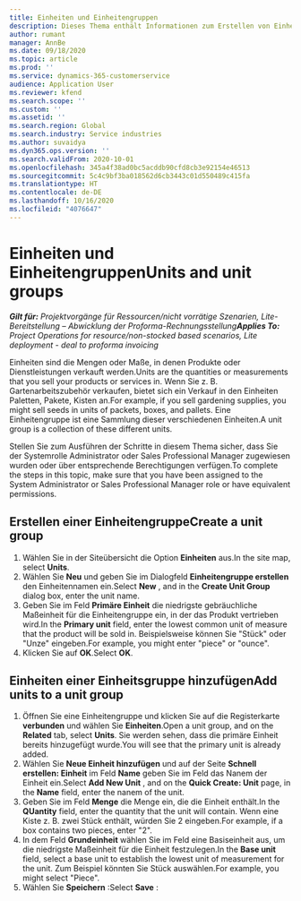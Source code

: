 ```yaml
---
title: Einheiten und Einheitengruppen
description: Dieses Thema enthält Informationen zum Erstellen von Einheiten und Einheitengruppen in Dynamics 365 Project Operations.
author: rumant
manager: AnnBe
ms.date: 09/18/2020
ms.topic: article
ms.prod: ''
ms.service: dynamics-365-customerservice
audience: Application User
ms.reviewer: kfend
ms.search.scope: ''
ms.custom: ''
ms.assetid: ''
ms.search.region: Global
ms.search.industry: Service industries
ms.author: suvaidya
ms.dyn365.ops.version: ''
ms.search.validFrom: 2020-10-01
ms.openlocfilehash: 345a4f38ad0bc5acddb90cfd8cb3e92154e46513
ms.sourcegitcommit: 5c4c9bf3ba018562d6cb3443c01d550489c415fa
ms.translationtype: HT
ms.contentlocale: de-DE
ms.lasthandoff: 10/16/2020
ms.locfileid: "4076647"
---
```

# <a name="units-and-unit-groups"></a><span data-ttu-id="d7ad4-103">Einheiten und Einheitengruppen</span><span class="sxs-lookup"><span data-stu-id="d7ad4-103">Units and unit groups</span></span>

<span data-ttu-id="d7ad4-104">_**Gilt für:** Projektvorgänge für Ressourcen/nicht vorrätige Szenarien, Lite-Bereitstellung – Abwicklung der Proforma-Rechnungsstellung_</span><span class="sxs-lookup"><span data-stu-id="d7ad4-104">_**Applies To:** Project Operations for resource/non-stocked based scenarios, Lite deployment - deal to proforma invoicing_</span></span>

<span data-ttu-id="d7ad4-105">Einheiten sind die Mengen oder Maße, in denen Produkte oder Dienstleistungen verkauft werden.</span><span class="sxs-lookup"><span data-stu-id="d7ad4-105">Units are the quantities or measurements that you sell your products or services in.</span></span> <span data-ttu-id="d7ad4-106">Wenn Sie z. B. Gartenarbeitszubehör verkaufen, bietet sich ein Verkauf in den Einheiten Paletten, Pakete, Kisten an.</span><span class="sxs-lookup"><span data-stu-id="d7ad4-106">For example, if you sell gardening supplies, you might sell seeds in units of packets, boxes, and pallets.</span></span> <span data-ttu-id="d7ad4-107">Eine Einheitengruppe ist eine Sammlung dieser verschiedenen Einheiten.</span><span class="sxs-lookup"><span data-stu-id="d7ad4-107">A unit group is a collection of these different units.</span></span>

<span data-ttu-id="d7ad4-108">Stellen Sie zum Ausführen der Schritte in diesem Thema sicher, dass Sie der Systemrolle Administrator oder Sales Professional Manager zugewiesen wurden oder über entsprechende Berechtigungen verfügen.</span><span class="sxs-lookup"><span data-stu-id="d7ad4-108">To complete the steps in this topic, make sure that you have been assigned to the System Administrator or Sales Professional Manager role or have equivalent permissions.</span></span>

## <a name="create-a-unit-group"></a><span data-ttu-id="d7ad4-109">Erstellen einer Einheitengruppe</span><span class="sxs-lookup"><span data-stu-id="d7ad4-109">Create a unit group</span></span>

1. <span data-ttu-id="d7ad4-110">Wählen Sie in der Siteübersicht die Option **Einheiten** aus.</span><span class="sxs-lookup"><span data-stu-id="d7ad4-110">In the site map, select **Units**.</span></span>
2. <span data-ttu-id="d7ad4-111">Wählen Sie **Neu** und geben Sie im Dialogfeld **Einheitengruppe erstellen** den Einheitennamen ein.</span><span class="sxs-lookup"><span data-stu-id="d7ad4-111">Select **New** , and in the **Create Unit Group** dialog box, enter the unit name.</span></span>
3. <span data-ttu-id="d7ad4-112">Geben Sie im Feld **Primäre Einheit** die niedrigste gebräuchliche Maßeinheit für die Einheitengruppe ein, in der das Produkt vertrieben wird.</span><span class="sxs-lookup"><span data-stu-id="d7ad4-112">In the **Primary unit** field, enter the lowest common unit of measure that the product will be sold in.</span></span> <span data-ttu-id="d7ad4-113">Beispielsweise können Sie "Stück" oder "Unze" eingeben.</span><span class="sxs-lookup"><span data-stu-id="d7ad4-113">For example, you might enter "piece" or "ounce".</span></span>
4. <span data-ttu-id="d7ad4-114">Klicken Sie auf **OK**.</span><span class="sxs-lookup"><span data-stu-id="d7ad4-114">Select **OK**.</span></span>

## <a name="add-units-to-a-unit-group"></a><span data-ttu-id="d7ad4-115">Einheiten einer Einheitsgruppe hinzufügen</span><span class="sxs-lookup"><span data-stu-id="d7ad4-115">Add units to a unit group</span></span>

1. <span data-ttu-id="d7ad4-116">Öffnen Sie eine Einheitengruppe und klicken Sie auf die Registerkarte **verbunden** und wählen Sie **Einheiten**.</span><span class="sxs-lookup"><span data-stu-id="d7ad4-116">Open a unit group, and on the **Related** tab, select **Units**.</span></span> <span data-ttu-id="d7ad4-117">Sie werden sehen, dass die primäre Einheit bereits hinzugefügt wurde.</span><span class="sxs-lookup"><span data-stu-id="d7ad4-117">You will see that the primary unit is already added.</span></span>
2. <span data-ttu-id="d7ad4-118">Wählen Sie **Neue Einheit hinzufügen** und auf der Seite **Schnell erstellen: Einheit** im Feld **Name** geben Sie im Feld das Nanem der Einheit ein.</span><span class="sxs-lookup"><span data-stu-id="d7ad4-118">Select **Add New Unit** , and on the **Quick Create: Unit** page, in the **Name** field, enter the nanem of the unit.</span></span>
3. <span data-ttu-id="d7ad4-119">Geben Sie im Feld **Menge** die Menge ein, die die Einheit enthält.</span><span class="sxs-lookup"><span data-stu-id="d7ad4-119">In the **QUantity** field, enter the quantity that the unit will contain.</span></span> <span data-ttu-id="d7ad4-120">Wenn eine Kiste z. B. zwei Stück enthält, würden Sie 2 eingeben.</span><span class="sxs-lookup"><span data-stu-id="d7ad4-120">For example, if a box contains two pieces, enter "2".</span></span> 
4. <span data-ttu-id="d7ad4-121">In dem Feld **Grundeinheit** wählen Sie im Feld eine Basiseinheit aus, um die niedrigste Maßeinheit für die Einheit festzulegen.</span><span class="sxs-lookup"><span data-stu-id="d7ad4-121">In the **Base unit** field, select a base unit to establish the lowest unit of measurement for the unit.</span></span> <span data-ttu-id="d7ad4-122">Zum Beispiel könnten Sie Stück auswählen.</span><span class="sxs-lookup"><span data-stu-id="d7ad4-122">For example, you might select "Piece".</span></span>
5. <span data-ttu-id="d7ad4-123">Wählen Sie **Speichern** :</span><span class="sxs-lookup"><span data-stu-id="d7ad4-123">Select **Save** :</span></span>
